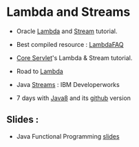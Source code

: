 # Lambda and Streams
* Oracle [Lambda](https://docs.oracle.com/javase/tutorial/java/javaOO/lambdaexpressions.html) and [Stream](https://docs.oracle.com/javase/tutorial/collections/streams/index.html) tutorial.
* Best compiled resource : [LambdaFAQ](http://www.lambdafaq.org/)
* [Core Servlet](http://www.coreservlets.com/java-8-tutorial/)'s Lambda & Stream tutorial.
* Road to [Lambda](https://www.eclipsecon.org/na2014/sites/default/files/slides/2014-03-18%20The%20Road%20To%20Lambda.pdf)
* Java [Streams](https://www.ibm.com/developerworks/library/j-java-streams-1-brian-goetz/index.html) : IBM Developerworks

* 7 days with [Java8](https://shekhargulati.com/7-days-with-java-8/) and its [github](https://github.com/shekhargulati/java8-the-missing-tutorial) version

## Slides :
* Java Functional Programming [slides](https://web.njit.edu/~cx62/download/Java%20Lambda%20Expression.pdf)
